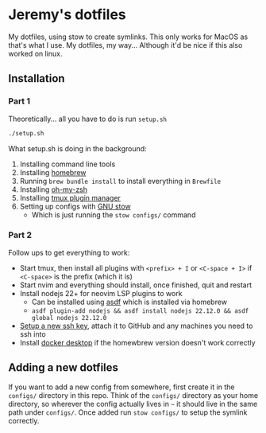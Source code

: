 # Jeremy's dotfiles

My dotfiles, using stow to create symlinks. This only works for MacOS as that's what I use. My dotfiles, my way...
Although it'd be nice if this also worked on linux.

## Installation

### Part 1

Theoretically... all you have to do is run `setup.sh`

```bash
./setup.sh
```

What setup.sh is doing in the background:

1. Installing command line tools
2. Installing [homebrew](https://brew.sh)
3. Running `brew bundle install` to install everything in `Brewfile`
4. Installing [oh-my-zsh](https://ohmyz.sh/#install)
5. Installing [tmux plugin manager](https://github.com/tmux-plugins/tpm)
6. Setting up configs with [GNU stow](https://www.gnu.org/software/stow/)
   - Which is just running the `stow configs/` command

### Part 2

Follow ups to get everything to work:

- Start tmux, then install all plugins with `<prefix> + I` or `<C-space + I>` if `<C-space>` is the prefix (which it is)
- Start nvim and everything should install, once finished, quit and restart
- Install nodejs 22+ for neovim LSP plugins to work
  - Can be installed using [asdf](https://asdf-vm.com) which is installed via homebrew
  - `asdf plugin-add nodejs && asdf install nodejs 22.12.0 && asdf global nodejs 22.12.0`
- [Setup a new ssh key](https://docs.github.com/en/authentication/connecting-to-github-with-ssh/generating-a-new-ssh-key-and-adding-it-to-the-ssh-agent), attach it to GitHub and any machines you need to ssh into
- Install [docker desktop](https://www.docker.com/products/docker-desktop/) if the homewbrew version doesn't work correctly

## Adding a new dotfiles

If you want to add a new config from somewhere, first create it in the `configs/` directory in this repo.
Think of the `configs/` directory as your home directory, so wherever the config actually lives in `~`
it should live in the same path under `configs/`. Once added run `stow configs/` to setup the symlink correctly.
